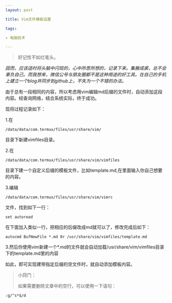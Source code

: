 ```yaml
---
layout: post

title: Vim文件模板设置

tags:

- 电脑技术

---
```


> 好记性不如烂笔头。

*因而，应该适时将头脑中闪现的，心中所思所想的，记录下来。集腋成裘，总不会辜负自己。而我想来，微信公号与朋友圈都不是这种用途的好工具。在自己的手机上建立一个blog并同步到github上，不失为一个不错的办法。*

由于总有一段相同的内容，所以考虑用vim编辑md后缀的文件时，自动添加这段内容。经查询网络，结合系统实际，终于成功。

现将过程记录如下：

1.在
```
/data/data/com.termux/files/usr/share/vim/
```
目录下新建vimfiles目录。

2.在
```
/data/data/com.termux/files/usr/share/vim/vimfiles
```
目录下建一个自定义后缀的模板文件，比如template.md,在里面输入你自己想要的内容。

3.编辑
```
/data/data/com.termux/files/usr/share/vim/vimrc
```
文件，找到如下一行：

```
set autoread
```

在下面加入类似一行，把相应的后缀改成md就可以了，修改完成后如下：

```
autocmd BufNewFile *.md 0r /usr/share/vim/vimfiles/template.md
```

3.然后你使用vim新建一个*.md的文件就会自动加载/usr/share/vim/vimfiles目录下的template.md里的内容

如此，即可实现建带指定后缀的空文件时，就自动添加模板内容。

>
> 小窍门：
>
> 如果需要删除文章中的空行，可以使用一下语句：
```
:g/^s*$/d
```
